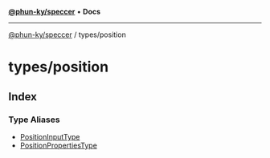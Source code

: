 [**@phun-ky/speccer**](../../README.md) • **Docs**

***

[@phun-ky/speccer](../../README.md) / types/position

# types/position

## Index

### Type Aliases

- [PositionInputType](type-aliases/PositionInputType.md)
- [PositionPropertiesType](type-aliases/PositionPropertiesType.md)
